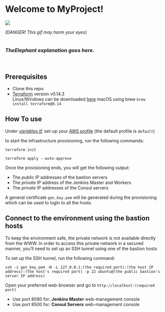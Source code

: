 # Welcome to MyProject!
![](https://media.giphy.com/media/XD9o33QG9BoMis7iM4/giphy.gif)

*(DANGER! This gif may harm your eyes)*
<br/>
<br/>
### *TheElephant explanation goes here.*
<br/>

## Prerequisites

 - Clone this repo
 - [Terraform](https://www.terraform.io/) version v0.14.3  
 Linux/Windows can be downloaded [here](https://releases.hashicorp.com/terraform/0.14.3/) 
 macOS using brew `brew install terraform@0.14`

## How To use  

Under _[variables.tf](https://github.com/rotemad/TheElephant/blob/main/variables.tf),_ set-up your [AWS profile](https://docs.aws.amazon.com/cli/latest/userguide/cli-configure-files.html) (the default profile is `default`) 

to start the infrastructure provisioning, run the following commands:

`terraform init`

`terraform apply --auto-approve`

Once the provisioning ends, you will get the following output:

 - The *public* IP addresses of the bastion servers
 - The *private* IP address of the Jenkins Master and Workers
 - The *private* IP addresses of the Consul servers

A general certificate `gen_key.pem` will be generated during the provisioning which can be used to login to all the hosts.

## Connect to the environment using the bastion hosts 

To keep the environment safe, the private network is not available directly from the <span>WWW</span>.
In order to access this private network in a secured manner, you’ll need to set up an SSH tunnel using one of the bastion hosts

To set up the SSH tunnel, run the following command:

    ssh -i gen_key.pem -N -L 127.0.0.1:(the required port):(the host IP address):(the host's required port) -p 22 ubuntu@(the public bastion's server IP address)

Open your preferred web-browser and go to `http://localhost:(required port)`
 - Use port 8080 for: **Jenkins Master** web-management console
 - Use port 8500 for: **Consul Servers** web-management console


